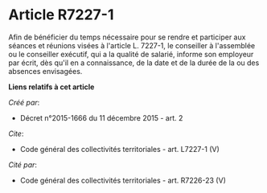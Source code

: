# Article R7227-1

Afin de bénéficier du temps nécessaire pour se rendre et participer aux séances et réunions visées à l'article L. 7227-1, le
conseiller à l'assemblée ou le conseiller exécutif, qui a la qualité de salarié, informe son employeur par écrit, dès qu'il
en a connaissance, de la date et de la durée de la ou des absences envisagées.

**Liens relatifs à cet article**

_Créé par_:

  - Décret n°2015-1666 du 11 décembre 2015 - art. 2

_Cite_:

  - Code général des collectivités territoriales - art. L7227-1 (V)

_Cité par_:

  - Code général des collectivités territoriales - art. R7226-23 (V)
